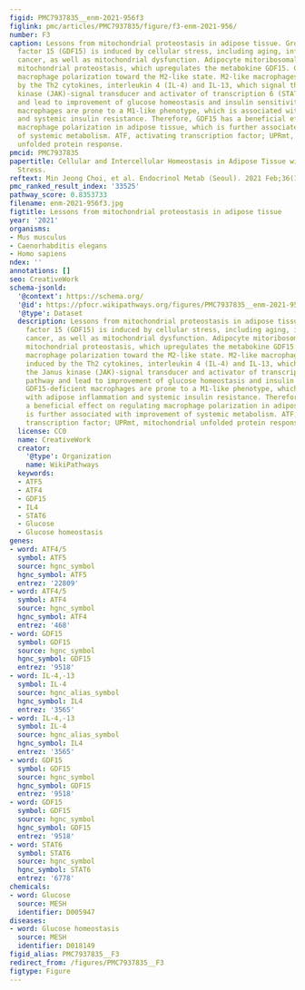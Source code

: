```yaml
---
figid: PMC7937835__enm-2021-956f3
figlink: pmc/articles/PMC7937835/figure/f3-enm-2021-956/
number: F3
caption: Lessons from mitochondrial proteostasis in adipose tissue. Growth differentiation
  factor 15 (GDF15) is induced by cellular stress, including aging, inflammation,
  cancer, as well as mitochondrial dysfunction. Adipocyte mitoribosomal stress perturbs
  mitochondrial proteostasis, which upregulates the metabokine GDF15. GDF15 regulates
  macrophage polarization toward the M2-like state. M2-like macrophages are also induced
  by the Th2 cytokines, interleukin 4 (IL-4) and IL-13, which signal through the Janus
  kinase (JAK)-signal transducer and activator of transcription 6 (STAT6) pathway
  and lead to improvement of glucose homeostasis and insulin sensitivity. GDF15-deficient
  macrophages are prone to a M1-like phenotype, which is associated with adipose inflammation
  and systemic insulin resistance. Therefore, GDF15 has a beneficial effect on regulating
  macrophage polarization in adipose tissue, which is further associated with improvement
  of systemic metabolism. ATF, activating transcription factor; UPRmt, mitochondrial
  unfolded protein response.
pmcid: PMC7937835
papertitle: Cellular and Intercellular Homeostasis in Adipose Tissue with Mitochondria-Specific
  Stress.
reftext: Min Jeong Choi, et al. Endocrinol Metab (Seoul). 2021 Feb;36(1):1-11.
pmc_ranked_result_index: '33525'
pathway_score: 0.8353733
filename: enm-2021-956f3.jpg
figtitle: Lessons from mitochondrial proteostasis in adipose tissue
year: '2021'
organisms:
- Mus musculus
- Caenorhabditis elegans
- Homo sapiens
ndex: ''
annotations: []
seo: CreativeWork
schema-jsonld:
  '@context': https://schema.org/
  '@id': https://pfocr.wikipathways.org/figures/PMC7937835__enm-2021-956f3.html
  '@type': Dataset
  description: Lessons from mitochondrial proteostasis in adipose tissue. Growth differentiation
    factor 15 (GDF15) is induced by cellular stress, including aging, inflammation,
    cancer, as well as mitochondrial dysfunction. Adipocyte mitoribosomal stress perturbs
    mitochondrial proteostasis, which upregulates the metabokine GDF15. GDF15 regulates
    macrophage polarization toward the M2-like state. M2-like macrophages are also
    induced by the Th2 cytokines, interleukin 4 (IL-4) and IL-13, which signal through
    the Janus kinase (JAK)-signal transducer and activator of transcription 6 (STAT6)
    pathway and lead to improvement of glucose homeostasis and insulin sensitivity.
    GDF15-deficient macrophages are prone to a M1-like phenotype, which is associated
    with adipose inflammation and systemic insulin resistance. Therefore, GDF15 has
    a beneficial effect on regulating macrophage polarization in adipose tissue, which
    is further associated with improvement of systemic metabolism. ATF, activating
    transcription factor; UPRmt, mitochondrial unfolded protein response.
  license: CC0
  name: CreativeWork
  creator:
    '@type': Organization
    name: WikiPathways
  keywords:
  - ATF5
  - ATF4
  - GDF15
  - IL4
  - STAT6
  - Glucose
  - Glucose homeostasis
genes:
- word: ATF4/5
  symbol: ATF5
  source: hgnc_symbol
  hgnc_symbol: ATF5
  entrez: '22809'
- word: ATF4/5
  symbol: ATF4
  source: hgnc_symbol
  hgnc_symbol: ATF4
  entrez: '468'
- word: GDF15
  symbol: GDF15
  source: hgnc_symbol
  hgnc_symbol: GDF15
  entrez: '9518'
- word: IL-4,-13
  symbol: IL-4
  source: hgnc_alias_symbol
  hgnc_symbol: IL4
  entrez: '3565'
- word: IL-4,-13
  symbol: IL-4
  source: hgnc_alias_symbol
  hgnc_symbol: IL4
  entrez: '3565'
- word: GDF15
  symbol: GDF15
  source: hgnc_symbol
  hgnc_symbol: GDF15
  entrez: '9518'
- word: GDF15
  symbol: GDF15
  source: hgnc_symbol
  hgnc_symbol: GDF15
  entrez: '9518'
- word: STAT6
  symbol: STAT6
  source: hgnc_symbol
  hgnc_symbol: STAT6
  entrez: '6778'
chemicals:
- word: Glucose
  source: MESH
  identifier: D005947
diseases:
- word: Glucose homeostasis
  source: MESH
  identifier: D018149
figid_alias: PMC7937835__F3
redirect_from: /figures/PMC7937835__F3
figtype: Figure
---
```

